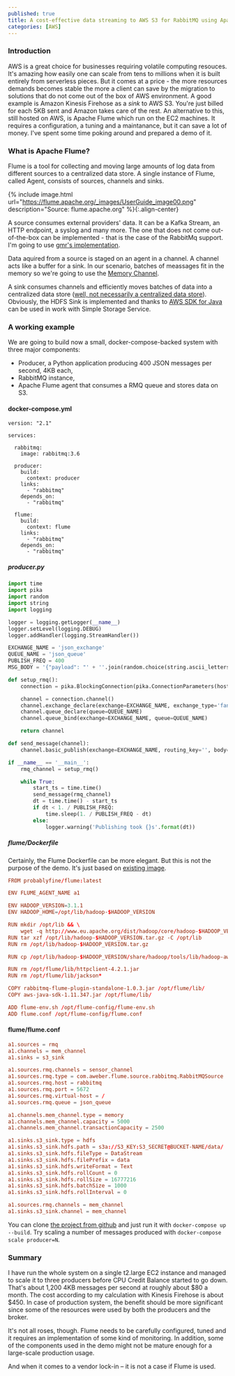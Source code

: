 ```yaml
---
published: true
title: A cost-effective data streaming to AWS S3 for RabbitMQ using Apache Flume
categories: [AWS]
---
```


### Introduction
AWS is a great choice for businesses requiring volatile computing resouces. It's amazing how easily one can scale from tens to millions when it is built entirely from serverless pieces. But it comes at a price - the more resources demands becomes stable the more a client can save by the migration to solutions that do not come out of the box of AWS environment. A good example is Amazon Kinesis Firehose as a *sink* to AWS S3. You're just billed for each 5KB sent and Amazon takes care of the rest. An alternative to this, still hosted on AWS, is Apache Flume which run on the EC2 machines. It requires a configuration, a tuning and a maintanance, but it can save a lot of money. I've spent some time poking around and prepared a demo of it.

### What is Apache Flume?
Flume is a tool for collecting and moving large amounts of log data from different sources to a centralized data store. A single instance of Flume, called Agent, consists of sources, channels and sinks. 

{% include image.html url="https://flume.apache.org/_images/UserGuide_image00.png" description="Source: flume.apache.org" %}{:.align-center}

A source consumes external providers' data. It can be a Kafka Stream, an HTTP endpoint, a syslog and many more. The one that does not come out-of-the-box can be implemented - that is the case of the RabbitMq support. I'm going to use [gmr's implementation](https://github.com/gmr/rabbitmq-flume-plugin).

Data aquired from a source is staged on an agent in a channel. A channel acts like a buffer for a sink. In our scenario, batches of meassages fit in the memory so we're going to use the [Memory Channel](https://flume.apache.org/FlumeUserGuide.html#memory-channel).

A sink consumes channels and efficiently moves batches of data into a centralized data store ([well, not necessarily a centralized data store](https://flume.apache.org/FlumeUserGuide.html#irc-sink)). Obviously, the HDFS Sink is implemented and thanks to [AWS SDK for Java](https://aws.amazon.com/sdk-for-java/) can be used in work with Simple Storage Service. 

### A working example
We are going to build now a small, docker-compose-backed system with three major components: 
- Producer, a Python application producing 400 JSON messages per second, 4KB each, 
- RabbitMQ instance, 
- Apache Flume agent that consumes a RMQ queue and stores data on S3.

#### docker-compose.yml
```docker
version: "2.1"

services:

  rabbitmq:
    image: rabbitmq:3.6

  producer:
    build:
      context: producer
    links:
      - "rabbitmq"
    depends_on:
      - "rabbitmq"

  flume:
    build:
      context: flume
    links:
      - "rabbitmq"
    depends_on:
      - "rabbitmq"
```

##### producer.py
```python
import time
import pika
import random
import string
import logging

logger = logging.getLogger(__name__)
logger.setLevel(logging.DEBUG)
logger.addHandler(logging.StreamHandler())

EXCHANGE_NAME = 'json_exchange'
QUEUE_NAME = 'json_queue'
PUBLISH_FREQ = 400
MSG_BODY = '{"payload": "' + ''.join(random.choice(string.ascii_letters) for _ in range(4096)) + '"}'

def setup_rmq():
    connection = pika.BlockingConnection(pika.ConnectionParameters(host='rabbitmq'))

    channel = connection.channel()
    channel.exchange_declare(exchange=EXCHANGE_NAME, exchange_type='fanout')
    channel.queue_declare(queue=QUEUE_NAME)
    channel.queue_bind(exchange=EXCHANGE_NAME, queue=QUEUE_NAME)

    return channel

def send_message(channel):
    channel.basic_publish(exchange=EXCHANGE_NAME, routing_key='', body=MSG_BODY)

if __name__ == '__main__':
    rmq_channel = setup_rmq()

    while True:
        start_ts = time.time()
        send_message(rmq_channel)
        dt = time.time() - start_ts
        if dt < 1. / PUBLISH_FREQ:
            time.sleep(1. / PUBLISH_FREQ - dt)
        else:
            logger.warning('Publishing took {}s'.format(dt))
```

##### flume/Dockerfile
Certainly, the Flume Dockerfile can be more elegant. But this is not the purpose of the demo. It's just based on [existing image](https://hub.docker.com/r/probablyfine/flume/). 
```conf
FROM probablyfine/flume:latest

ENV FLUME_AGENT_NAME a1

ENV HADOOP_VERSION=3.1.1
ENV HADOOP_HOME=/opt/lib/hadoop-$HADOOP_VERSION

RUN mkdir /opt/lib && \
    wget -q http://www.eu.apache.org/dist/hadoop/core/hadoop-$HADOOP_VERSION/hadoop-$HADOOP_VERSION.tar.gz -O /opt/lib/hadoop-$HADOOP_VERSION.tar.gz
RUN tar xzf /opt/lib/hadoop-$HADOOP_VERSION.tar.gz -C /opt/lib
RUN rm /opt/lib/hadoop-$HADOOP_VERSION.tar.gz

RUN cp /opt/lib/hadoop-$HADOOP_VERSION/share/hadoop/tools/lib/hadoop-aws-$HADOOP_VERSION.jar /opt/flume/lib/

RUN rm /opt/flume/lib/httpclient-4.2.1.jar
RUN rm /opt/flume/lib/jackson*

COPY rabbitmq-flume-plugin-standalone-1.0.3.jar /opt/flume/lib/
COPY aws-java-sdk-1.11.347.jar /opt/flume/lib/

ADD flume-env.sh /opt/flume-config/flume-env.sh
ADD flume.conf /opt/flume-config/flume.conf
```

#### flume/flume.conf
```conf
a1.sources = rmq
a1.channels = mem_channel
a1.sinks = s3_sink

a1.sources.rmq.channels = sensor_channel
a1.sources.rmq.type = com.aweber.flume.source.rabbitmq.RabbitMQSource
a1.sources.rmq.host = rabbitmq
a1.sources.rmq.port = 5672
a1.sources.rmq.virtual-host = /
a1.sources.rmq.queue = json_queue

a1.channels.mem_channel.type = memory
a1.channels.mem_channel.capacity = 5000
a1.channels.mem_channel.transactionCapacity = 2500

a1.sinks.s3_sink.type = hdfs
a1.sinks.s3_sink.hdfs.path = s3a://S3_KEY:S3_SECRET@BUCKET-NAME/data/
a1.sinks.s3_sink.hdfs.fileType = DataStream
a1.sinks.s3_sink.hdfs.filePrefix = data
a1.sinks.s3_sink.hdfs.writeFormat = Text
a1.sinks.s3_sink.hdfs.rollCount = 0
a1.sinks.s3_sink.hdfs.rollSize = 16777216
a1.sinks.s3_sink.hdfs.batchSize = 1000
a1.sinks.s3_sink.hdfs.rollInterval = 0

a1.sources.rmq.channels = mem_channel
a1.sinks.s3_sink.channel = mem_channel
```

You can clone [the project from github](https://github.com/michaldul/flume_s3_demo) and just run it with `docker-compose up --build`. Try scaling a number of messages produced with `docker-compose scale producer=N`.

### Summary
I have run the whole system on a single t2.large EC2 instance and managed to scale it to three producers before CPU Credit Balance started to go down. That's about 1,200 4KB messages per second at roughly about $80 a month. The cost according to my calculation with Kinesis Firehose is about $450. In case of production system, the benefit should be more significant since some of the resources were used by both the producers and the broker.

It's not all roses, though. Flume needs to be carefully configured, tuned and it requires an implementation of some kind of monitoring. In addition, some of the components used in the demo might not be mature enough for a large-scale production usage. 

And when it comes to a vendor lock-in – it is not a case if Flume is used.
